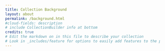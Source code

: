 ```yaml
---
title: Collection Background
layout: about
permalink: /background.html
#cloud-fields: description
# include CollectionBuilder info at bottom
credits: true
# Edit the markdown on in this file to describe your collection
# Look in _includes/feature for options to easily add features to the page
---
```


